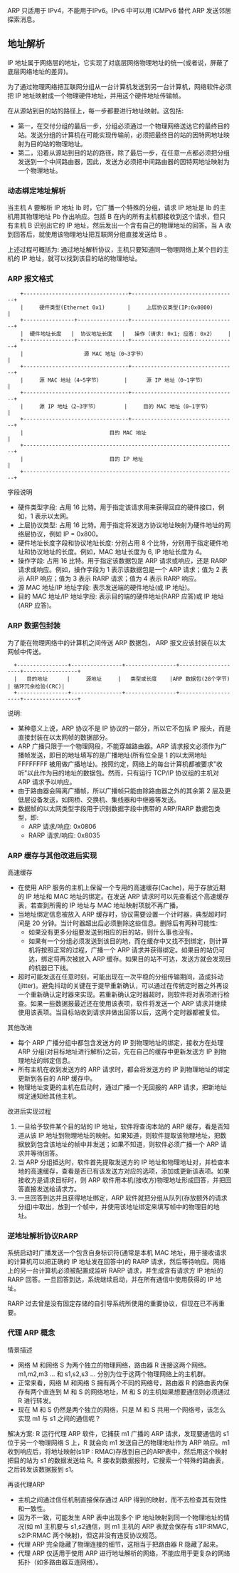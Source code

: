 
ARP 只适用于 IPv4，不能用于IPv6。IPv6 中可以用 ICMPv6 替代 ARP 发送邻居探索消息。


## 地址解析

IP 地址属于网络层的地址，它实现了对底层网络物理地址的统一(或者说，屏蔽了底层网络地址的差异)。

为了通过物理网络把互联网分组从一台计算机发送到另一台计算机，网络软件必须把 IP 地址映射成一个物理硬件地址，并用这个硬件地址传输帧。

在从源站到目的站的路径上，每一步都要进行地址映射。这包括:
* 第一，在交付分组的最后一步，分组必须通过一个物理网络送达它的最终目的站。发送分组的计算机在可能实现传输前，必须把最终目的站的因特网地址映射为目的站的物理地址。
* 第二，沿着从源站到目的站的路径，除了最后一步，在任意一点都必须把分组发送到一个中间路由器，因此，发送方必须把中间路由器的因特网地址映射为一个物理地址。


### 动态绑定地址解析

当主机 A 要解析 IP 地址 Ib 时，它广播一个特殊的分组，请求 IP 地址是 Ib 的主机用其物理地址 Pb 作出响应。包括 B 在内的所有主机都接收到这个请求，但只有主机 B 识别出它的 IP 地址，然后发出一个含有自己的物理地址的回答。当 A 收到回答后，就使用该物理地址把互联网分组直接发送给 B 。

上述过程可概括为: 通过地址解析协议，主机只要知道同一物理网络上某个目的主机的 IP 地址，就可以找到该目的站的物理地址。
  

### ARP 报文格式

```shell
    +---------------------------------+---------------------------------+
    |     硬件类型(Ethernet 0x1)       |     上层协议类型(IP:0x0800)      |        
    +----------------+----------------+---------------------------------+
    |  硬件地址长度   |  协议地址长度   |   操作（请求: 0x1; 应答: 0x2）    |
    +----------------+----------------+---------------------------------+
    |                   源 MAC 地址（0~3字节）                           |
    +---------------------------------+---------------------------------+
    |     源 MAC 地址（4~5字节）       |      源 IP 地址（0~1字节）        |
    +---------------------------------+---------------------------------+
    |     源 IP 地址（2~3字节）        |     目的 MAC 地址（0~1字节）      |
    +---------------------------------+---------------------------------+
    |                           目的 MAC 地址                            |
    +-------------------------------------------------------------------+
    |                           目的 IP 地址                             |
    +-------------------------------------------------------------------+
```
字段说明
* 硬件类型字段: 占用 16 比特。用于指定该请求用来获得回应的硬件接口，例如，1 表示以太网。
* 上层协议类型: 占用 16 比特。用于指定将发送方协议地址映射为硬件地址的网络层协议，例如 IP = 0x800。
* 硬件地址长度字段和协议地址长度: 分别占用 8 个比特，分别用于指定硬件地址和协议地址的长度。例如，MAC 地址长度为 6, IP 地址长度为 4。
* 操作字段: 占用 16 比特。用于指定该数据包是 ARP 请求或响应，还是 RARP 请求或响应。例如，操作字段为 1 表示该数据包是一个 ARP 请求；值为 2 表示 ARP 响应；值为 3 表示 RARP 请求；值为 4 表示 RARP 响应。
* 源 MAC 地址/IP 地址字段: 表示发送端的硬件地址(或 IP 地址)。
* 目的 MAC 地址/IP 地址字段: 表示目的端的硬件地址(RARP 应答)或 IP 地址(ARP 应答)。


### ARP 数据包封装

为了能在物理网络中的计算机之间传送 ARP 数据包， ARP 报文应该封装在以太网帧中传送。
```shell
  +----------------+----------------+----------------+--------------------+-----------------+
  |   目的地址      |     源地址     |   类型或长度    |ARP 数据包(28个字节) | 循环冗余检验(CRC)|
  +----------------+----------------+----------------+--------------------+-----------------+
```
说明:
* 某种意义上说，ARP 协议不是 IP 协议的一部分，所以它不包括 IP 报头，而是直接封装在以太网帧的数据部分。
* ARP 广播只限于一个物理网段，不能穿越路由器。ARP 请求报文必须作为广播帧发送，即目的地址填写的是广播地址(所有位全是 1 的以太网地址 FFFFFFFF 被用做广播地址)。按照约定，网络上的每台计算机都被要求"收听"以此作为目的地址的数据包。然而，只有运行 TCP/IP 协议组的主机对 ARP 请求予以响应。
* 由于路由器会隔离广播帧，所以广播帧只能由除路由器之外的其余第 2 层及更低层设备发送，如网桥、交换机、集线器和中继器等发送。
* 数据帧的以太网类型字段用于识别数据字段中携带的 ARP/RARP 数据包类型，即:
    * ARP 请求/响应: 0x0806
    * RARP 请求/响应: 0x8035


### ARP 缓存与其他改进后实现

高速缓存
* 在使用 ARP 服务的主机上保留一个专用的高速缓存(Cache)，用于存放近期的 IP  地址和 MAC 地址的绑定。在发送 ARP 请求时可以先查看这个高速缓存表，若查到所需的 IP 地址与 MAC 地址映射项就不再广播。
* 当地址绑定信息被放入 ARP 缓存时，协议需要设置一个计时器，典型超时时间是 20 分钟。当计时器超出后必须删除这些信息。删除后有两种可能性:
    * 如果没有更多分组要发送到相应的目的站，则什么事也没有。
    * 如果有一个分组必须发送到该目的地，而在缓存中又找不到绑定，则计算机将按照正常的过程，广播一个 ARP 请求并获得绑定。如果目的站仍可达，绑定将再次被放入 ARP 缓存。如果目的站不可达，发送方就会发现目的机器已下线。
* 超时可能发送在任意时刻，可能出现在一次平稳的分组传输期间，造成抖动(jitter)。避免抖动的关键在于提早重新确认，可以通过在传统定时器之外再设一个重新确认定时器来实现。若重新确认定时器超时，则软件将对表项进行检查。如果一些数据报最近还在使用该表项，软件将发送一个 ARP 请求并继续使用该表项。当目标站收到请求并做出回答以后，这两个定时器都被复位。

其他改进
* 每个 ARP 广播分组中都包含发送方的 IP 到物理地址的绑定，接收方在处理 ARP 分组(对目标地址进行解析)之前，先在自己的缓存中更新发送方 IP 到物理地址的绑定信息。
* 所有主机在收到发送方的 ARP 请求时，都会将发送方的 IP 到物理地址的绑定更新到各自的 ARP 缓存中。
* 物理地址变更的主机在启动时，通过广播一个无回报的 ARP 请求，把新地址绑定通知给其他主机。

改进后实现过程
1. 一旦给予软件某个目的站的 IP 地址，软件将查询本站的 ARP 缓存，看是否知道从该 IP 地址到物理地址的映射。如果知道，则软件提取该物理地址，把数据放到包含该地址的帧中并发送；如果不知道，则软件必须广播一个 ARP 请求并等待回答。
2. 当 ARP 分组抵达时，软件首先提取发送方的 IP 地址和物理地址对，并检查本地的高速缓存，查看是否已有该发送方对应的选项，添加或更新该表项。如果接收方是请求目标时，则 ARP 软件用本机(接收方)物理地址形成回答，并把回答直接发送给请求方。
3. 一旦回答到达并且获得地址绑定，ARP 软件就把分组从队列(存放额外的请求分组)中取出，放到一个帧中，并使用该地址绑定来填写帧中的物理目的地址。


### 逆地址解析协议RARP

系统启动时广播发送一个包含自身标识符(通常是本机 MAC 地址，用于接收请求的计算机可以把正确的 IP 地址发在回答中)的 RARP 请求，然后等待响应。网络上的另一台计算机必须被配置成监听 RARP 请求，并生成含有请求方 IP 地址的 RARP 回答。一旦回答到达，系统继续启动，并在所有通信中使用获得的 IP 地址。

RARP 过去曾是没有固定存储的自引导系统所使用的重要协议，但现在已不再重要。


### 代理 ARP 概念

情景描述
* 网络 M 和网络 S 为两个独立的物理网络，路由器 R 连接这两个网络。m1,m2,m3 ... 和 s1,s2,s3 ... 分别为位于这两个物理网络上的主机群。
* 正常来看，网络 M 和网络 S 拥有两个不同的网络号，路由器 R 的路由表内保存有两个直连到 M 和 S 的网络地址，M 和 S 的主机如果想要通信则必须通过 R 进行转发。
* 现在 M 和 S 仍然是两个独立的网络，只是 M 和 S 共用一个网络号，该怎么实现 m1 与 s1 之间的通信呢？

解决方案: R 运行代理 ARP 软件，它捕获 m1 广播的 ARP 请求，发现要通信的 s1 位于另一个物理网络 S 上，R 就会向 m1 发送自己的物理地址作为 ARP 响应。m1 收到响应后，将地址映射(s1IP : RMAC)存放到自己的ARP表中，然后用这个映射把目的站为 s1 的数据发送给 R。R 接收到数据报时，它搜索一个特殊的路由表，之后转发该数据报到 s1。

再谈代理ARP
* 主机之间通过信任机制直接保存通过 ARP 得到的映射，而不去检查其有效性和一致性。
* 因为不一致，可能发生 ARP 表中出现多个 IP 地址映射到同一个物理地址的情况(如 m1 主机要与 s1,s2通信，则 m1 主机的 ARP 表就会保存有 s1IP:RMAC, s2IP:RMAC 两个映射)，但这并没有违反协议规范。
* 代理 ARP 完全隐藏了物理连接的细节，这相当于把路由器 R 隐藏了起来。
* 代理 ARP 仅适用于使用 ARP 进行地址解析的网络，不能应用于更复杂的网络拓扑（如多路由器互连网络）。
